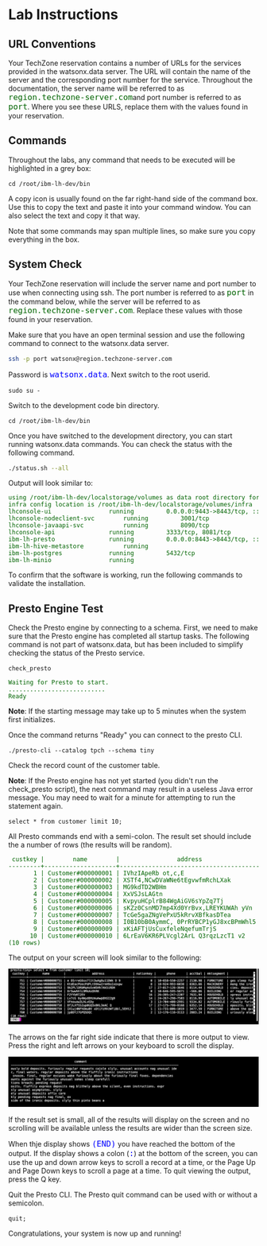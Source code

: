 # Lab Instructions

## URL Conventions

Your TechZone reservation contains a number of URLs for the services provided in the watsonx.data server. The URL will contain the name of the server and the corresponding port number for the service. Throughout the documentation, the server name will be referred to as <tt style="font-size: large; color: darkgreen;">region.techzone-server.com</tt>and port number is referred to as <tt style="font-size: large; color: darkgreen;">port</tt>. Where you see these URLS, replace them with the values found in your reservation.

## Commands

Throughout the labs, any command that needs to be executed will be highlighted in a grey box:
```
cd /root/ibm-lh-dev/bin
```
A copy icon is usually found on the far right-hand side of the command box. Use this to copy the text and paste it into your command window. You can also select the text and copy it that way. 

Note that some commands may span multiple lines, so make sure you copy everything in the box. 

## System Check

Your TechZone reservation will include the server name and port number to use when connecting using ssh. The port number is referred to as <tt style="font-size: large; color: darkgreen;">port</tt> in the command below, while the server will be referred to as <tt style="font-size: large; color: darkgreen;">region.techzone-server.com</tt>. Replace these values with those found in your reservation.

Make sure that you have an open terminal session and use the following command to connect to the watsonx.data server.

```bash
ssh -p port watsonx@region.techzone-server.com
```
Password is <code style="color:blue;font-size:medium;">watsonx.data</code>.
Next switch to the root userid.
```
sudo su -
```

Switch to the development code bin directory.
```
cd /root/ibm-lh-dev/bin
```

Once you have switched to the development directory, you can start running watsonx.data commands. You can check the status with the following command.
```bash
./status.sh --all
```
Output will look similar to:
<pre style="font-size: small; color: darkgreen; overflow: scroll"">
using /root/ibm-lh-dev/localstorage/volumes as data root directory for user: root/1001 
infra config location is /root/ibm-lh-dev/localstorage/volumes/infra
lhconsole-ui				running			0.0.0.0:9443->8443/tcp, :::9443->8443/tcp
lhconsole-nodeclient-svc		running			3001/tcp
lhconsole-javaapi-svc			running			8090/tcp
lhconsole-api				running			3333/tcp, 8081/tcp
ibm-lh-presto				running			0.0.0.0:8443->8443/tcp, :::8443->8443/tcp
ibm-lh-hive-metastore			running			
ibm-lh-postgres				running			5432/tcp
ibm-lh-minio				running			
</pre>

To confirm that the software is working, run the following commands to validate the installation.

## Presto Engine Test
Check the Presto engine by connecting to a schema. First, we need to make sure that the Presto engine has completed all startup tasks. The following command is not part of watsonx.data, but has been included to simplify checking the status of the Presto service.
```
check_presto
```
<pre style="font-size: small; color: darkgreen">
Waiting for Presto to start.
...........................
Ready
</pre>

**Note**: If the starting message may take up to 5 minutes when the system first initializes. 

Once the command returns "Ready" you can connect to the presto CLI.
```
./presto-cli --catalog tpch --schema tiny
```
Check the record count of the customer table. 

**Note**: If the Presto engine has not yet started (you didn't run the check_presto script), the next command may result in a useless Java error message. You may need to wait for a minute for attempting to run the statement again.
```
select * from customer limit 10;
```

All Presto commands end with a semi-colon. The result set should include the a number of rows (the results will be random).

<pre style="font-size: small; color: darkgreen; overflow: auto">
 custkey |        name        |                address                | nationkey |      phone      | acctbal | mktsegment |                                                      comment                                                      
---------+--------------------+---------------------------------------+-----------+-----------------+---------+------------+-------------------------------------------------------------------------------------------------------------------
       1 | Customer#000000001 | IVhzIApeRb ot,c,E                     |        15 | 25-989-741-2988 |  711.56 | BUILDING   | to the even, regular platelets. regular, ironic epitaphs nag e                                                    
       2 | Customer#000000002 | XSTf4,NCwDVaWNe6tEgvwfmRchLXak        |        13 | 23-768-687-3665 |  121.65 | AUTOMOBILE | l accounts. blithely ironic theodolites integrate boldly: caref                                                   
       3 | Customer#000000003 | MG9kdTD2WBHm                          |         1 | 11-719-748-3364 | 7498.12 | AUTOMOBILE |  deposits eat slyly ironic, even instructions. express foxes detect slyly. blithely even accounts abov            
       4 | Customer#000000004 | XxVSJsLAGtn                           |         4 | 14-128-190-5944 | 2866.83 | MACHINERY  |  requests. final, regular ideas sleep final accou                                                                 
       5 | Customer#000000005 | KvpyuHCplrB84WgAiGV6sYpZq7Tj          |         3 | 13-750-942-6364 |  794.47 | HOUSEHOLD  | n accounts will have to unwind. foxes cajole accor                                                                
       6 | Customer#000000006 | sKZz0CsnMD7mp4Xd0YrBvx,LREYKUWAh yVn  |        20 | 30-114-968-4951 | 7638.57 | AUTOMOBILE | tions. even deposits boost according to the slyly bold packages. final accounts cajole requests. furious          
       7 | Customer#000000007 | TcGe5gaZNgVePxU5kRrvXBfkasDTea        |        18 | 28-190-982-9759 | 9561.95 | AUTOMOBILE | ainst the ironic, express theodolites. express, even pinto beans among the exp                                    
       8 | Customer#000000008 | I0B10bB0AymmC, 0PrRYBCP1yGJ8xcBPmWhl5 |        17 | 27-147-574-9335 | 6819.74 | BUILDING   | among the slyly regular theodolites kindle blithely courts. carefully even theodolites haggle slyly along the ide 
       9 | Customer#000000009 | xKiAFTjUsCuxfeleNqefumTrjS            |         8 | 18-338-906-3675 | 8324.07 | FURNITURE  | r theodolites according to the requests wake thinly excuses: pending requests haggle furiousl                     
      10 | Customer#000000010 | 6LrEaV6KR6PLVcgl2ArL Q3rqzLzcT1 v2    |         5 | 15-741-346-9870 | 2753.54 | HOUSEHOLD  | es regular deposits haggle. fur                                                                                   
(10 rows)
</pre>

The output on your screen will look similar to the following:

![Browser](wxd-images/presto-output.png)

The arrows on the far right side indicate that there is more output to view. Press the right and left arrows on your keyboard to scroll the display.

![Browser](wxd-images/presto-scroll.png)

If the result set is small, all of the results will display on the screen and no scrolling will be available unless the results are wider than the screen size. 

When thje display shows <code style="color:blue;font-size:medium;">(END)</code> you have reached the bottom of the output. If the display shows a colon (<code style="color:blue;font-size:medium;">:</code>) at the bottom of the screen, you can use the up and down arrow keys to scroll a record at a time, or the Page Up and Page Down keys to scroll a page at a time. To quit viewing the output, press the Q key.

Quit the Presto CLI. The Presto quit command can be used with or without a semicolon.
```
quit;
```

Congratulations, your system is now up and running!